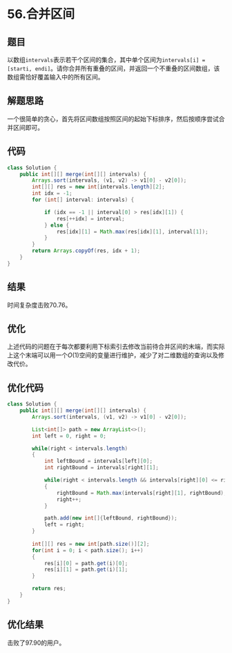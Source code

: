 # 56.合并区间

## 题目

以数组`intervals`表示若干个区间的集合，其中单个区间为`intervals[i] = [starti, endi]`。请你合并所有重叠的区间，并返回一个不重叠的区间数组，该数组需恰好覆盖输入中的所有区间。

## 解题思路

一个很简单的贪心，首先将区间数组按照区间的起始下标排序，然后按顺序尝试合并区间即可。

## 代码

```java
class Solution {
    public int[][] merge(int[][] intervals) {
        Arrays.sort(intervals, (v1, v2) -> v1[0] - v2[0]);
        int[][] res = new int[intervals.length][2];
        int idx = -1;
        for (int[] interval: intervals) {

            if (idx == -1 || interval[0] > res[idx][1]) {
                res[++idx] = interval;
            } else {
                res[idx][1] = Math.max(res[idx][1], interval[1]);
            }
        }
        return Arrays.copyOf(res, idx + 1);
    }
}
```

## 结果

时间复杂度击败$70.76%$。

## 优化

上述代码的问题在于每次都要利用下标索引去修改当前待合并区间的末端，而实际上这个末端可以用一个$O(1)$空间的变量进行维护，减少了对二维数组的查询以及修改代价。

## 优化代码

```java
class Solution {
    public int[][] merge(int[][] intervals) {
        Arrays.sort(intervals, (v1, v2) -> v1[0] - v2[0]);

        List<int[]> path = new ArrayList<>();
        int left = 0, right = 0;

        while(right < intervals.length)
        {
            int leftBound = intervals[left][0];
            int rightBound = intervals[right][1];

            while(right < intervals.length && intervals[right][0] <= rightBound)
            {
                rightBound = Math.max(intervals[right][1], rightBound);
                right++;
            }

            path.add(new int[]{leftBound, rightBound});
            left = right;
        }
        
        int[][] res = new int[path.size()][2];
        for(int i = 0; i < path.size(); i++)
        {
            res[i][0] = path.get(i)[0];
            res[i][1] = path.get(i)[1];
        }

        return res;
    }
}
```

## 优化结果

击败了$97.90%$的用户。